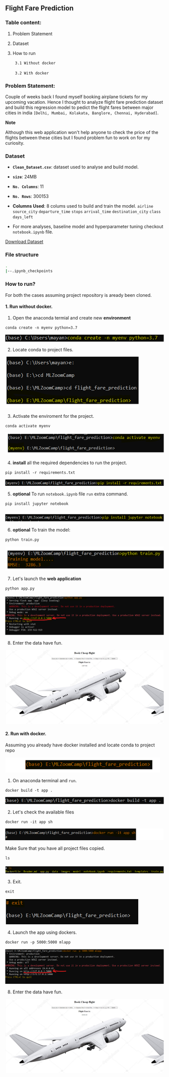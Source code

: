 ## Flight Fare Prediction

### Table content:

1. Problem Statement

2. Dataset

3. How to run
        
        3.1 Without docker
        
        3.2 With docker

### Problem Statement:

Couple of weeks back I found myself booking airplane tickets for my upcoming vacation. Hence I thought to analyze flight fare prediction dataset and build this regression model to pedict the flight fares between  major cities in india `[Delhi, Mumbai, Kolakata, Banglore, Chennai, Hyderabad]`.

__Note__

Although this web application won't help anyone to check the price of the flights between these cities but I found problem fun to work on for my curiosity.

### Dataset

- __`Clean_Dataset.csv`__: dataset used to analyse and build model.

- __`size`__: 24MB

- __`No. Columns`__: 11

- __`No. Rows`__: 300153

- __Columns Used__: 8 colums used to build and train the model.
                    `airline`
                    `source_city`
                    `departure_time`
                    `stops`
                    `arrival_time` 
                    `destination_city` 
                    `class`
                    `days_left`

- For more analyses, baseline model and hyperparameter tuning checkout `notebook.ipynb` file.

[Download Dataset](https://www.kaggle.com/datasets/shubhambathwal/flight-price-prediction)

### File structure

```bash
.
|--.ipynb_checkpoints
```

### How to run?

For both the cases assuming project repository is aready been cloned.

#### 1. Run without docker.


1. Open the anaconda termial and create new __environment__

```
conda create -n myenv python=3.7
```

![Creating environment](images/1.conda_create.png)


2. Locate conda to project files.

![Locate to project files](images/2.locate.png)

3. Activate the enviroment for the project.

```
conda activate myenv
```

![Activate environment](images/3.activate.png)


4. __install__ all the required dependencies to run the project.

```
pip install -r requirements.txt
```

![Install dependencies](images/4.install_requirements.png)


5. __optional__ To run `notebook.ipynb` file `run` extra command.

```
pip install jupyter notebook
```

![Install notebook pakage](images/5.notebook.png)


6. __optional__ To train the model: 

```
python train.py
```

![Train the model](images/6.train.png)


7. Let's launch the __web application__

```
python app.py
```

![Launch web app](images/7.run_app.png)


8. Enter the data have fun.

![Web application](images/8.web_app.png)


#### 2. Run with docker.

Assuming you already have docker installed and locate conda to project repo

![Project repo](images/9.project%20repo.png)

1. On anaconda terminal and `run`.

```
docker build -t app .
```

![Bild image](images/10.build.png)


2. Let's check the available files

```
docker run -it app sh
```

![Check files](images/11.run.png)


Make Sure that you have all project files copied.

```
ls
```

![List project files](images/12.ls.png)

3. Exit.

```
exit
```

![Exit](images/13.exit.png)


4. Launch the app using dockers. 

```
docker run -p 5000:5000 mlapp
```

![Launch app](images/14.launch.png)

8. Enter the data have fun.

![Web application](images/15.web_app.png)






